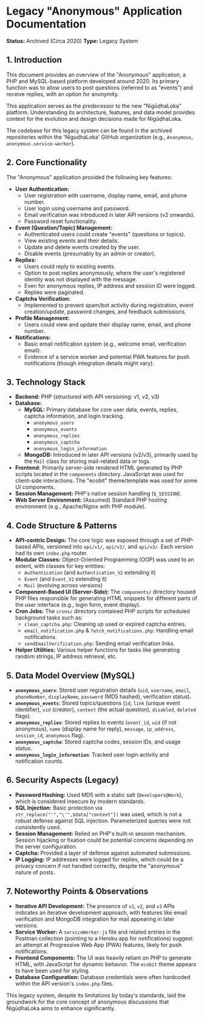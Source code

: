 # Legacy "Anonymous" Application Documentation

**Status:** Archived (Circa 2020)
**Type:** Legacy System

## 1. Introduction

This document provides an overview of the "Anonymous" application, a PHP and MySQL-based platform developed around 2020. Its primary function was to allow users to post questions (referred to as "events") and receive replies, with an option for anonymity.

This application serves as the predecessor to the new "NigūḍhaLoka" platform. Understanding its architecture, features, and data model provides context for the evolution and design decisions made for NigūḍhaLoka.

The codebase for this legacy system can be found in the archived repositories within the 'NigudhaLoka' GitHub organization (e.g., `Anonymous`, `anonymous.service-worker`).

## 2. Core Functionality

The "Anonymous" application provided the following key features:

* **User Authentication:**
    * User registration with username, display name, email, and phone number.
    * User login using username and password.
    * Email verification was introduced in later API versions (v2 onwards).
    * Password reset functionality.
* **Event (Question/Topic) Management:**
    * Authenticated users could create "events" (questions or topics).
    * View existing events and their details.
    * Update and delete events created by the user.
    * Disable events (presumably by an admin or creator).
* **Replies:**
    * Users could reply to existing events.
    * Option to post replies anonymously, where the user's registered identity was not displayed with the message.
    * Even for anonymous replies, IP address and session ID were logged.
    * Replies were paginated.
* **Captcha Verification:**
    * Implemented to prevent spam/bot activity during registration, event creation/update, password changes, and feedback submissions.
* **Profile Management:**
    * Users could view and update their display name, email, and phone number.
* **Notifications:**
    * Basic email notification system (e.g., welcome email, verification email).
    * Evidence of a service worker and potential PWA features for push notifications (though integration details might vary).

## 3. Technology Stack

* **Backend:** PHP (structured with API versioning: v1, v2, v3)
* **Database:**
    * **MySQL:** Primary database for core user data, events, replies, captcha information, and login tracking.
        * `anonymous_users`
        * `anonymous_events`
        * `anonymous_replies`
        * `anonymous_captcha`
        * `anonymous_login_information`
    * **MongoDB:** Introduced in later API versions (v2/v3), primarily used by the `Mail` class for storing mail-related data or logs.
* **Frontend:** Primarily server-side rendered HTML generated by PHP scripts located in the `components` directory. JavaScript was used for client-side interactions. The "ecobit" theme/template was used for some UI components.
* **Session Management:** PHP's native session handling (`$_SESSION`).
* **Web Server Environment:** (Assumed) Standard PHP hosting environment (e.g., Apache/Nginx with PHP module).

## 4. Code Structure & Patterns

* **API-centric Design:** The core logic was exposed through a set of PHP-based APIs, versioned into `api/v1/`, `api/v2/`, and `api/v3/`. Each version had its own `index.php` router.
* **Modular Classes:** Object-Oriented Programming (OOP) was used to an extent, with classes for key entities:
    * `Authentication` (and `Authentication_V2` extending it)
    * `Event` (and `Event_V2` extending it)
    * `Mail` (evolving across versions)
* **Component-Based UI (Server-Side):** The `components/` directory housed PHP files responsible for generating HTML snippets for different parts of the user interface (e.g., login form, event display).
* **Cron Jobs:** The `crons/` directory contained PHP scripts for scheduled background tasks such as:
    * `clean_captcha.php`: Cleaning up used or expired captcha entries.
    * `email_notification.php` & `fetch_notifications.php`: Handling email notifications.
    * `sendEmailVerification.php`: Sending email verification links.
* **Helper Utilities:** Various helper functions for tasks like generating random strings, IP address retrieval, etc.

## 5. Data Model Overview (MySQL)

* **`anonymous_users`**: Stored user registration details (`uid`, `username`, `email`, `phoneNumber`, `displayName`, `password` (MD5 hashed), verification status).
* **`anonymous_events`**: Stored topics/questions (`id`, `link` (unique event identifier), `uid` (creator), `context` (the actual question), `disabled`, `deleted` flags).
* **`anonymous_replies`**: Stored replies to events (`event_id`, `uid` (if not anonymous), `name` (display name for reply), `message`, `ip_address`, `session_id`, `anonymous` flag).
* **`anonymous_captcha`**: Stored captcha codes, session IDs, and usage status.
* **`anonymous_login_information`**: Tracked user login activity and notification counts.

## 6. Security Aspects (Legacy)

* **Password Hashing:** Used MD5 with a static salt (`Developers@Work`), which is considered insecure by modern standards.
* **SQL Injection:** Basic protection via `str_replace("'","\'",$data["context"])` was used, which is not a robust defense against SQL injection. Parameterized queries were not consistently used.
* **Session Management:** Relied on PHP's built-in session mechanism. Session hijacking or fixation could be potential concerns depending on the server configuration.
* **Captcha:** Provided a layer of defense against automated submissions.
* **IP Logging:** IP addresses were logged for replies, which could be a privacy concern if not handled correctly, despite the "anonymous" nature of posts.

## 7. Noteworthy Points & Observations

* **Iterative API Development:** The presence of `v1`, `v2`, and `v3` APIs indicates an iterative development approach, with features like email verification and MongoDB integration for mail appearing in later versions.
* **Service Worker:** A `serviceWorker.js` file and related entries in the Postman collection (pointing to a Heroku app for notifications) suggest an attempt at Progressive Web App (PWA) features, likely for push notifications.
* **Frontend Components:** The UI was heavily reliant on PHP to generate HTML, with JavaScript for dynamic behavior. The `ecobit` theme appears to have been used for styling.
* **Database Configuration:** Database credentials were often hardcoded within the API version's `index.php` files.

This legacy system, despite its limitations by today's standards, laid the groundwork for the core concept of anonymous discussions that NigūḍhaLoka aims to enhance significantly.
